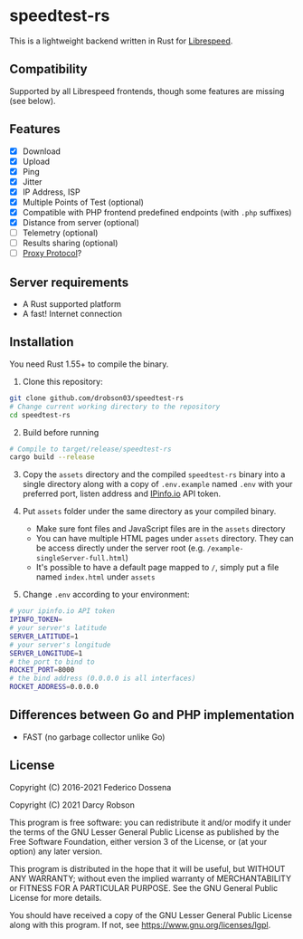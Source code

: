 # speedtest-rs

This is a lightweight backend written in Rust for [Librespeed](https://github.com/librespeed/speedtest).

## Compatibility
Supported by all Librespeed frontends, though some features are missing (see below).

## Features

- [x] Download
- [x] Upload
- [x] Ping
- [x] Jitter
- [x] IP Address, ISP
- [x] Multiple Points of Test (optional)
- [x] Compatible with PHP frontend predefined endpoints (with `.php` suffixes)
- [x] Distance from server (optional)
- [ ] Telemetry (optional)
- [ ] Results sharing (optional)
- [ ] [Proxy Protocol](https://www.haproxy.org/download/2.3/doc/proxy-protocol.txt)?

## Server requirements
* A Rust supported platform
* A fast! Internet connection

## Installation

You need Rust 1.55+ to compile the binary. 

1. Clone this repository:

```bash
git clone github.com/drobson03/speedtest-rs
# Change current working directory to the repository
cd speedtest-rs
```

2. Build before running
```bash
# Compile to target/release/speedtest-rs
cargo build --release
```

3. Copy the `assets` directory and the compiled `speedtest-rs` binary into a single directory along with a copy of `.env.example` named `.env` with your preferred port, listen address and [IPinfo.io](https://ipinfo.io/) API token.


5. Put `assets` folder under the same directory as your compiled binary.
    - Make sure font files and JavaScript files are in the `assets` directory
    - You can have multiple HTML pages under `assets` directory. They can be access directly under the server root
    (e.g. `/example-singleServer-full.html`)
    - It's possible to have a default page mapped to `/`, simply put a file named `index.html` under `assets`

6. Change `.env` according to your environment:

```sh
# your ipinfo.io API token
IPINFO_TOKEN=
# your server's latitude
SERVER_LATITUDE=1
# your server's longitude
SERVER_LONGITUDE=1
# the port to bind to
ROCKET_PORT=8000
# the bind address (0.0.0.0 is all interfaces)
ROCKET_ADDRESS=0.0.0.0
```

## Differences between Go and PHP implementation

- FAST (no garbage collector unlike Go)

## License
Copyright (C) 2016-2021 Federico Dossena

Copyright (C) 2021 Darcy Robson

This program is free software: you can redistribute it and/or modify
it under the terms of the GNU Lesser General Public License as published by
the Free Software Foundation, either version 3 of the License, or
(at your option) any later version.

This program is distributed in the hope that it will be useful,
but WITHOUT ANY WARRANTY; without even the implied warranty of
MERCHANTABILITY or FITNESS FOR A PARTICULAR PURPOSE.  See the
GNU General Public License for more details.

You should have received a copy of the GNU Lesser General Public License
along with this program.  If not, see <https://www.gnu.org/licenses/lgpl>.